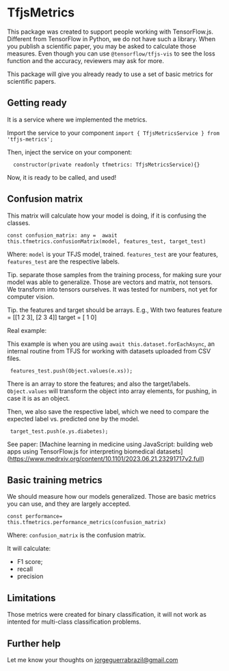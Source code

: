 # TfjsMetrics

This package was created to support people working with TensorFlow.js. Different from TensorFlow in Python, we do not have such a library. When you publish a scientific paper, you may be asked to calculate those measures. Even though you can use `@tensorflow/tfjs-vis` to see the loss function and the accuracy, reviewers may ask for more.

This package will give you already ready to use a set of basic metrics for scientific papers.


## Getting ready

It is a service where we implemented the metrics.

Import the service to your component
`import { TfjsMetricsService } from 'tfjs-metrics';`


Then, inject the service on your component:

`  constructor(private readonly tfmetrics: TfjsMetricsService){}`

Now, it is ready to be called, and used!

## Confusion matrix 

This matrix will calculate how your model is doing, if it is confusing the classes.

`const confusion_matrix: any =  await this.tfmetrics.confusionMatrix(model, features_test, target_test)` 

Where: `model` is your TFJS model, trained. `features_test` are your features, `features_test` are the respective labels.

Tip. separate those samples from the training process, for making sure your model was able to generalize. Those are vectors and matrix, not tensors. We transform into tensors ourselves. It was tested for numbers, not yet for computer vision.

Tip. the features and target should be arrays. 
E.g.,
With two features
feature = [[1 2 3], [2 3 4]]
target = [ 1 0]

Real example:

This example is when you are using `await this.dataset.forEachAsync`, an internal routine from TFJS for working with datasets uploaded from CSV files. 


` features_test.push(Object.values(e.xs));`

There is an array to store the features; and also the target/labels. `Object.values`   will transform the object into array elements, for pushing, in case it is as an object. 

Then, we also save the respective label, which we need to compare the expected label vs. predicted one by the model.

` target_test.push(e.ys.diabetes);`


See paper: [Machine learning in medicine using JavaScript: building web apps using TensorFlow.js for interpreting biomedical datasets] (https://www.medrxiv.org/content/10.1101/2023.06.21.23291717v2.full)

## Basic training metrics

We should measure how our models generalized. Those are basic metrics you can use, and they are largely accepted.

`const performance= this.tfmetrics.performance_metrics(confusion_matrix)`

Where: `confusion_matrix` is the confusion matrix. 

It will calculate: 

- F1 score;
- recall
- precision


## Limitations

Those metrics were created for binary classification, it will not work as intented for multi-class classification problems.


## Further help

Let me know your thoughts on jorgeguerrabrazil@gmail.com